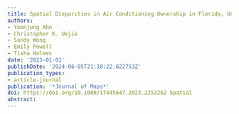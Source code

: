 ```yaml
---
title: Spatial Disparities in Air Conditioning Ownership in Florida, United States
authors:
- Yoonjung Ahn
- Christopher K. Uejio
- Sandy Wong
- Emily Powell
- Tisha Holmes
date: '2023-01-01'
publishDate: '2024-06-05T21:18:22.022753Z'
publication_types:
- article-journal
publication: '*Journal of Maps*'
doi: https://doi.org/10.1080/17445647.2023.2253262 Spatial
abstract: 
---
```


